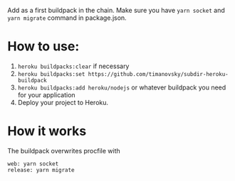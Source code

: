 Add as a first buildpack in the chain. Make sure you have `yarn socket` and `yarn migrate` command in package.json.

# How to use:
1. `heroku buildpacks:clear` if necessary
2. `heroku buildpacks:set https://github.com/timanovsky/subdir-heroku-buildpack`
3. `heroku buildpacks:add heroku/nodejs` or whatever buildpack you need for your application
4. Deploy your project to Heroku.

# How it works
The buildpack overwrites procfile with
```
web: yarn socket
release: yarn migrate
```
